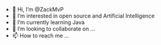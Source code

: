 - 👋 Hi, I’m @ZackMvP
- 👀 I’m interested in open source and Artificial Intelligence
- 🌱 I’m currently learning Java 
- 💞️ I’m looking to collaborate on ...
- 📫 How to reach me ...

<!---
ZackMvP/ZackMvP is a ✨ special ✨ repository because its `README.md` (this file) appears on your GitHub profile.
You can click the Preview link to take a look at your changes.
--->
